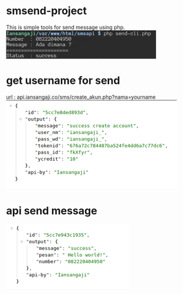 # smsend-project
This is simple tools for send message using php.
<img src="Selection_139.png">
# get username for send
url : api.iansangaji.co/sms/create_akun.php?nama=yourname
<img src="Selection_138.png">
# api send message
<img src="Selection_140.png">
